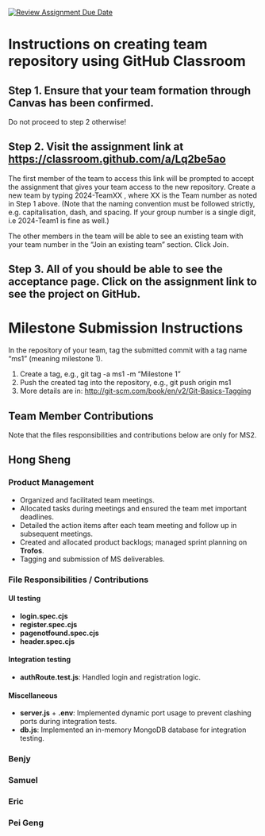 [![Review Assignment Due Date](https://classroom.github.com/assets/deadline-readme-button-22041afd0340ce965d47ae6ef1cefeee28c7c493a6346c4f15d667ab976d596c.svg)](https://classroom.github.com/a/Lq2be5ao)
# Instructions on creating team repository using GitHub Classroom
## Step 1. Ensure that your team formation through Canvas has been confirmed.
Do not proceed to step 2 otherwise!

## Step 2. Visit the assignment link at https://classroom.github.com/a/Lq2be5ao
The first member of the team to access this link will be prompted to accept the assignment that gives your team access to the new repository.
Create a new team by typing 2024-TeamXX , where XX is the Team number as noted in Step 1 above. 
(Note that the naming convention must be followed strictly, e.g. capitalisation, dash, and spacing. 
If your group number is a single digit, i.e 2024-Team1 is fine as well.)

The other members in the team will be able to see an existing team with your team number in the “Join an existing team” section. Click Join.

## Step 3. All of you should be able to see the acceptance page. Click on the assignment link to see the project on GitHub.

# Milestone Submission Instructions
In the repository of your team, tag the submitted commit with a tag name “ms1” (meaning milestone 1). 
1. Create a tag, e.g., git tag -a ms1 -m “Milestone 1”
2. Push the created tag into the repository, e.g., git push origin ms1
3. More details are in: http://git-scm.com/book/en/v2/Git-Basics-Tagging

## Team Member Contributions
Note that the files responsibilities and contributions below are only for MS2.

## Hong Sheng

### Product Management
- Organized and facilitated team meetings.
- Allocated tasks during meetings and ensured the team met important deadlines.
- Detailed the action items after each team meeting and follow up in subsequent meetings.
- Created and allocated product backlogs; managed sprint planning on **Trofos**.
- Tagging and submission of MS deliverables.

### File Responsibilities / Contributions

#### UI testing
- **login.spec.cjs**
- **register.spec.cjs**
- **pagenotfound.spec.cjs**
- **header.spec.cjs**

#### Integration testing
- **authRoute.test.js**: Handled login and registration logic.

#### Miscellaneous
- **server.js** + **.env**: Implemented dynamic port usage to prevent clashing ports during integration tests.
- **db.js**: Implemented an in-memory MongoDB database for integration testing.

### Benjy

### Samuel

### Eric

### Pei Geng
